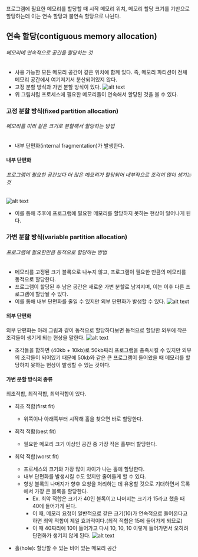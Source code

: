 프로그램에 필요한 메모리를 할당할 때 시작 메모리 위치, 메모리 할당 크기를 기반으로 할당하는데 이는 연속 할당과 불연속 할당으로 나뉜다.

## 연속 할당(contiguous memory allocation)

###### 메모리에 연속적으로 공간을 할당하는 것

- 사용 가능한 모든 메모리 공간이 같은 위치에 함께 있다. 즉, 메모리 파티션이 전체 메모리 공간에서 여기저기서 분산되어있지 않다.
- 고정 분할 방식과 가변 분할 방식이 있다.
  ![alt text](<스크린샷 2025-05-15 오후 4.20.11.png>)
- 위 그림처럼 프로세스에 필요한 메모리들이 연속해서 할당된 것을 볼 수 있다.

### 고정 분할 방식(fixed partition allocation)

###### 메모리를 미리 같은 크기로 분할해서 할당하는 방법

- 내부 단편화(internal fragmentation)가 발생한다.

#### 내부 단편화

###### 프로그램이 필요한 공간보다 더 많은 메모리가 할당되어 내부적으로 조각이 많이 생기는 것

![alt text](<스크린샷 2025-05-15 오후 4.21.54.png>)

- 이를 통해 추후에 프로그램에 필요한 메모리를 할당하지 못하는 현상이 일어나게 된다.

### 가변 분할 방식(variable partition allocation)

###### 프로그램에 필요한만큼 동적으로 할당하는 방법

- 메모리를 고정된 크기 블록으로 나누지 않고, 프로그램이 필요한 만큼의 메모리를 동적으로 할당한다.
- 프로그램이 할당된 후 남은 공간은 새로운 가변 분할로 남겨지며, 이는 이후 다른 프로그램에 할당될 수 있다.
- 이를 통해 내부 단편화를 줄일 수 있지만 외부 단편화가 발생할 수 있다.
  ![alt text](<스크린샷 2025-05-15 오후 4.23.34.png>)

#### 외부 단편화

외부 단편화는 아래 그림과 같이 동적으로 할당하다보면 동적으로 할당한 외부에 작은 조각들이 생기게 되는 현상을 말한다.
![alt text](<스크린샷 2025-05-15 오후 4.23.58.png>)

- 조각들을 합하면 (40kb + 10kb)로 50kb짜리 프로그램을 충족시킬 수 있지만 외부의 조각들이 되어있기 때문에 50kb와 같은 큰 프로그램이 들어왔을 때 메모리를 할당하지 못하는 현상이 발생할 수 있는 것이다.

#### 가변 분할 방식의 종류

최초적합, 최적적합, 최악적합이 있다.

- 최초 적합(first fit)

  - 위쪽이나 아래쪽부터 시작해 홀을 찾으면 바로 할당한다.

- 최적 적합(best fit)
  - 필요한 메모리 크기 이상인 공간 중 가장 작은 홀부터 할당한다.
- 최악 적합(worst fit)
  - 프로세스의 크기와 가장 많이 차이가 나는 홀에 할당한다.
  - 내부 단편화를 발생시킬 수도 있지만 줄어들게 할 수 있다.
  - 항상 블록의 나머지가 향후 요청을 처리하는 데 유용할 것으로 기대하면서 목록에서 가장 큰 블록을 할당한다.
    - Ex. 최악 적합은 크기가 40인 블록이고 나머지는 크기가 15라고 했을 때 40에 들어가게 된다.
    - 이 때, 메모리 요청이 일반적으로 같은 크기(10)가 연속적으로 들어온다고 하면 최악 적합이 제일 효과적이다.(최적 적합은 15에 들어가게 되므로)
    - 이 때 40짜리에 10이 들어가고 다시 10, 10, 10 이렇게 들어가면서 오히려 단편화가 생기지 않게 된다.
      ![alt text](<스크린샷 2025-05-15 오후 4.30.21.png>)
- 홀(hole): 할당할 수 있는 비어 있는 메모리 공간
